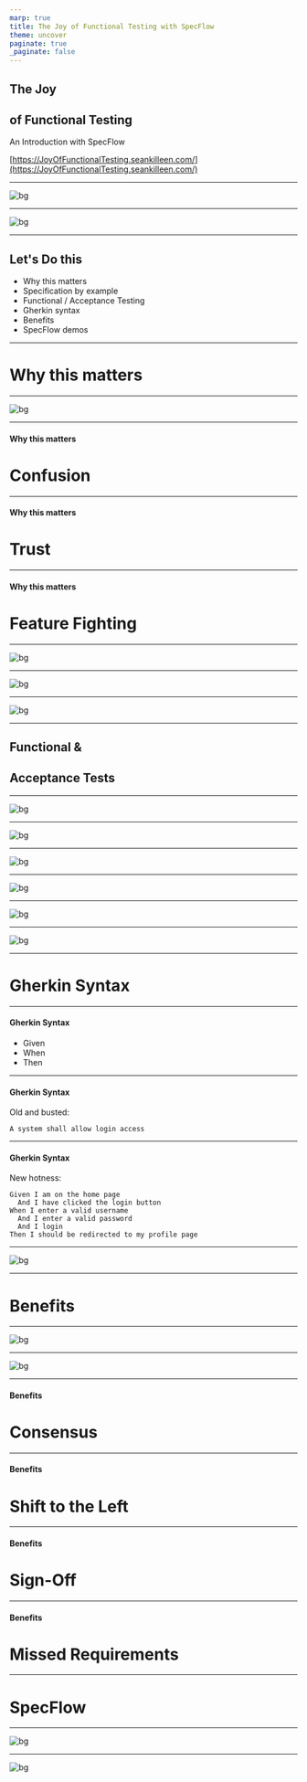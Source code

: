 ```yaml
---
marp: true
title: The Joy of Functional Testing with SpecFlow
theme: uncover
paginate: true
_paginate: false
---
```


## The Joy

## of Functional Testing

An Introduction with SpecFlow

[https://JoyOfFunctionalTesting.seankilleen.com/](https://JoyOfFunctionalTesting.seankilleen.com/)

---

![bg](./images/CapTech_Logo_Tagline-White.png)

---

![bg](./images/dotNetFoundation.png)

---

<!-- <Split>

![](images/me.png)

<h3 class="less-bottom-margin"> Hi! I'm Sean.</h3>
<ul class="fa-ul">
    <li class="fa-li"><FontAwesomeIcon size="xs" icon ={faTwitter} listItem /> @sjkilleen</li>
    <li class="fa-li"><FontAwesomeIcon size="xs" icon ={faGithub} listItem />SeanKilleen</li>
    <li class="fa-li"><FontAwesomeIcon size="xs" icon ={faGlobe} listItem />SeanKilleen.com</li>
    <li class="fa-li"><FontAwesomeIcon size="xs" icon ={faBriefcase} listItem />CapTechConsulting.com</li>
</ul>

</Split>

--- -->

## Let's Do this

* Why this matters
* Specification by example
* Functional / Acceptance Testing
* Gherkin syntax
* Benefits
* SpecFlow demos

---

# Why this matters

---

![bg](./images/move-fast-break.png)

---

#### Why this matters

# Confusion

---

#### Why this matters

# Trust

---

#### Why this matters

# Feature Fighting

---

![bg](./images/roxbury.jpg)

---

![bg](./images/safety-harness.jpg)

---

![bg](./images/specbyexample-cover.jpg)

---

## Functional &amp;

## Acceptance Tests

---

![bg](./images/quadrants-before.png)

---

![bg](./images/quadrants-selection.png)

---

![bg](./images/unit-vs-int-1.gif)

---

![bg](./images/unit-vs-int-2.gif)

---

![bg](./images/unit-vs-int-3.gif)

---

![bg](./images/unit-vs-int-4.jpg)

---

# Gherkin Syntax

---

#### Gherkin Syntax

* Given
* When
* Then

---

#### Gherkin Syntax

Old and busted:

```
A system shall allow login access 
```

---

#### Gherkin Syntax

New hotness:

```
Given I am on the home page
  And I have clicked the login button
When I enter a valid username
  And I enter a valid password
  And I login
Then I should be redirected to my profile page
```

---

![bg](./images/gherkin-shoppingcart.png)

---

# Benefits

---

![bg](./images/examples-tests-requirements.png)

---

![bg](./images/atdd.png)

---

#### Benefits

# Consensus

---

#### Benefits

# Shift to the Left

---

#### Benefits

# Sign-Off

---

#### Benefits

# Missed Requirements

---

# SpecFlow

---

![bg](./images/glue-diagram.png)

---

![bg](./images/ship-launch-fail.gif)

<!-- <Split>

![](images/me.png)

<h3 class="less-bottom-margin">Thanks!</h3>
<ul class="fa-ul">
    <li class="fa-li"><FontAwesomeIcon size="xs" icon ={faTwitter} listItem /> @sjkilleen</li>
    <li class="fa-li"><FontAwesomeIcon size="xs" icon ={faGithub} listItem />SeanKilleen</li>
    <li class="fa-li"><FontAwesomeIcon size="xs" icon ={faGlobe} listItem />SeanKilleen.com</li>
    <li class="fa-li"><FontAwesomeIcon size="xs" icon ={faBriefcase} listItem />CapTechConsulting.com</li>
</ul>

</Split> -->
